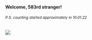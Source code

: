 #### Welcome, 583rd stranger!

###### <sup>P.S. counting started approximately in 10.01.22</sup>

<img src="https://kraftwerk28.pp.ua/vcnt.png"></img>
